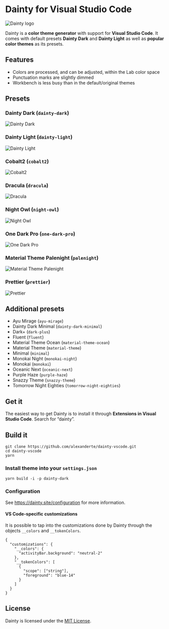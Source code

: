 # Dainty for Visual Studio Code

![Dainty logo](assets/logo.png)

Dainty is a **color theme generator** with support for **Visual Studio Code**. It comes with default presets **Dainty Dark** and **Dainty Light** as well as **popular color themes** as its presets.

## Features

- Colors are processed, and can be adjusted, within the Lab color space
- Punctuation marks are slightly dimmed
- Workbench is less busy than in the default/original themes

## Presets

### Dainty Dark (`dainty-dark`)

![Dainty Dark](assets/vscode-dainty-dark.png)

### Dainty Light (`dainty-light`)

![Dainty Light](assets/vscode-dainty-light.png)

### Cobalt2 (`cobalt2`)

![Cobalt2](assets/vscode-cobalt2.png)

### Dracula (`dracula`)

![Dracula](assets/vscode-dracula.png)

### Night Owl (`night-owl`)

![Night Owl](assets/vscode-night-owl.png)

### One Dark Pro (`one-dark-pro`)

![One Dark Pro](assets/vscode-one-dark-pro.png)

### Material Theme Palenight (`palenight`)

![Material Theme Palenight](assets/vscode-material-theme-palenight.png)

### Prettier (`prettier`)

![Prettier](assets/vscode-prettier.png)

## Additional presets

- Ayu Mirage (`ayu-mirage`)
- Dainty Dark Minimal (`dainty-dark-minimal`)
- Dark+ (`dark-plus`)
- Fluent (`fluent`)
- Material Theme Ocean (`material-theme-ocean`)
- Material Theme (`material-theme`)
- Minimal (`minimal`)
- Monokai Night (`monokai-night`)
- Monokai (`monokai`)
- Oceanic Next (`oceanic-next`)
- Purple Haze (`purple-haze`)
- Snazzy Theme (`snazzy-theme`)
- Tomorrow Night Eighties (`tomorrow-night-eighties`)

## Get it

The easiest way to get Dainty is to install it through **Extensions in Visual Studio Code**. Search for “dainty”.

## Build it

    git clone https://github.com/alexanderte/dainty-vscode.git
    cd dainty-vscode
    yarn

### Install theme into your `settings.json`

    yarn build -i -p dainty-dark

### Configuration

See https://dainty.site/configuration for more information.

#### VS Code-specific customizations

It is possible to tap into the customizations done by Dainty through the objects `__colors` and `__tokenColors`.

    {
      "customizations": {
        "__colors": {
          "activityBar.background": "neutral-2"
        },
        "__tokenColors": [
          {
            "scope": ["string"],
            "foreground": "blue-14"
          }
        ]
      }
    }

## License

Dainty is licensed under the [MIT License](https://github.com/alexanderte/dainty-vscode/blob/master/license.md).
